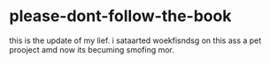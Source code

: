 # please-dont-follow-the-book

this is the update of my lief. i sataarted woekfisndsg on this ass a pet prooject amd now its becuming smofing mor.
